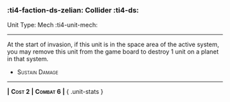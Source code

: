 ### :ti4-faction-ds-zelian: **Collider** :ti4-ds:

Unit Type: Mech :ti4-unit-mech:

---

At the start of invasion, if this unit is in the space area of the active system, you may remove this unit from the game board to destroy 1 unit on a planet in that system.

* <span style="font-variant:small-caps;">Sustain Damage</span> 

---

__|__ <span style="font-variant:small-caps;white-space: nowrap;">**Cost 2**</span> __|__ <span style="font-variant:small-caps;white-space: nowrap;">**Combat 6**</span> __|__
{ .unit-stats }
